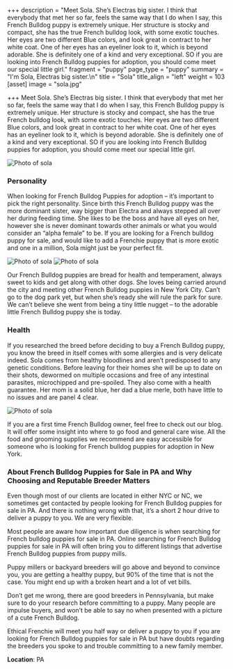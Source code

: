 +++
description = "Meet Sola. She’s Electras big sister. I think that everybody that met her so far, feels the same way that I do when I say, this French Bulldog puppy is extremely unique. Her structure is stocky and compact, she has the true French bulldog look, with some exotic touches. Her eyes are two different Blue colors, and look great in contract to her white coat. One of her eyes has an eyeliner look to it, which is beyond adorable. She is definitely one of a kind and very exceptional. SO if you are looking into French Bulldog puppies for adoption, you should come meet our special little girl."
fragment = "puppy"
page_type = "puppy"
summary = "I'm Sola, Electras big sister.\n"
title = "Sola"
title_align = "left"
weight = 103
[asset]
image = "sola.jpg"

+++
Meet Sola. She’s Electras big sister. I think that everybody that met her so far, feels the same way that I do when I say, this French Bulldog puppy is extremely unique. Her structure is stocky and compact, she has the true French bulldog look, with some exotic touches. Her eyes are two different Blue colors, and look great in contract to her white coat. One of her eyes has an eyeliner look to it, which is beyond adorable. She is definitely one of a kind and very exceptional. SO if you are looking into French Bulldog puppies for adoption, you should come meet our special little girl.

![Photo of sola](/images/sola_1.jpg)

### Personality

When looking for French Bulldog Puppies for adoption – it’s important to pick the right personality. Since birth this French Bulldog puppy was the more dominant sister, way bigger than Electra and always stepped all over her during feeding time. She likes to be the boss and have all eyes on her, however she is never dominant towards other animals or what you would consider an “alpha female” to be. If you are looking for a French bulldog puppy for sale, and would like to add a Frenchie puppy that is more exotic and one in a million, Sola might just be your perfect fit.

![Photo of sola](/images/sola_2.jpg)
![Photo of sola](/images/sola_3.jpg)

Our French Bulldog puppies are bread for health and temperament, always sweet to kids and get along with other dogs. She loves being carried around the city and meeting other French Bulldog puppies in New York City. Can’t go to the dog park yet, but when she’s ready she will rule the park for sure. We can’t believe she went from being a tiny little nugget – to the adorable little French Bulldog puppy she is today.

### Health

If you researched the breed before deciding to buy a French Bulldog puppy, you know the breed in itself comes with some allergies and is very delicate indeed. Sola comes from healthy bloodlines and aren’t predisposed to any genetic conditions. Before leaving for their homes she will be up to date on their shots, dewormed on multiple occasions and free of any intestinal parasites, microchipped and pre-spoiled. They also come with a health guarantee. Her mom is a solid blue, her dad a blue merle, both have little to no issues and are panel 4 clear.

![Photo of sola](/images/sola_4.jpg)

If you are a first time French Bulldog owner, feel free to check out our blog. It will offer some insight into where to go food and general care wise. All the food and grooming supplies we recommend are easy accessible for someone who is looking for French bulldog puppies for adoption in New York.

### About French Bulldog Puppies for Sale in PA and Why Choosing and Reputable Breeder Matters

Even though most of our clients are located in either NYC or NC, we sometimes get contacted by people looking for French Bulldog puppies for sale in PA. And there is nothing wrong with that, it’s a short 2 hour drive to deliver a puppy to you. We are very flexible.

Most people are aware how important due diligence is when searching for French bulldog puppies for sale in PA. Online searching for French Bulldog puppies for sale in PA will often bring you to different listings that advertise French Bulldog puppies from puppy mills.

Puppy millers or backyard breeders will go above and beyond to convince you, you are getting a healthy puppy, but 90% of the time that is not the case. You might end up with a broken heart and a lot of vet bills.

Don’t get me wrong, there are good breeders in Pennsylvania, but make sure to do your research before committing to a puppy. Many people are impulse buyers, and won’t be able to say no when presented with a picture of a cute French Bulldog.

Ethical Frenchie will meet you half way or deliver a puppy to you if you are looking for French Bulldog puppies for sale in PA but have doubts regarding the breeders you spoke to and trouble committing to a new family member.

**Location**: PA